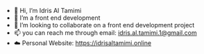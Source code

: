 - 👋 Hi, I’m Idris Al Tamimi
- 👀 I’m a front end development
- 💞️ I’m looking to collaborate on a front end development project 
- 📫 you can reach me through email: idris.al.tamimi.1@gmail.com
- ☁️ Personal Website: https://idrisaltamimi.online
